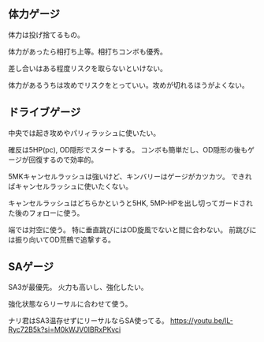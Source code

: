 ## 体力ゲージ

体力は投げ捨てるもの。

体力があったら相打ち上等。相打ちコンボも優秀。

差し合いはある程度リスクを取らないといけない。

体力があるうちは攻めでリスクをとっていい。攻めが切れるほうがよくない。

## ドライブゲージ

中央では起き攻めやパリィラッシュに使いたい。

確反は5HP(pc), OD隠形でスタートする。
コンボも簡単だし、OD隠形の後もゲージが回復するので効率的。

5MKキャンセルラッシュは強いけど、キンバリーはゲージがカツカツ。
できればキャンセルラッシュに使いたくない。

キャンセルラッシュはどちらかというと5HK, 5MP-HPを出し切ってガードされた後のフォローに使う。

端では対空に使う。
特に垂直跳びにはOD旋風でないと間に合わない。
前跳びには振り向いてOD荒鵺で追撃する。

## SAゲージ

SA3が最優先。
火力も高いし、強化したい。

強化状態ならリーサルに合わせて使う。

ナリ君はSA3温存せずにリーサルならSA使ってる。
https://youtu.be/IL-Ryc72B5k?si=M0kWJV0IBRxPKvci
